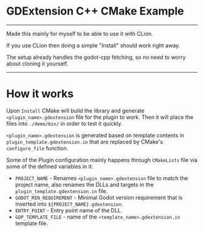 # GDExtension C++ CMake Example
---

Made this mainly for myself to be able to use it with CLion.

If you use CLion then doing a simple "Install" should work right away.

The setup already handles the godot-cpp fetching, so no need to worry about cloning it yourself.

---

# How it works

Upon `Install` CMake will build the library and generate `<plugin_name>.gdextension` file for the plugin to work.
Then it will place the files into `./demo/bin/` in order to test it quickly.

`<plugin_name>.gdextension` is generated based on template contents in `plugin_template.gdextension.in` that are replaced by CMake's `configure_file` function.

Some of the Plugin configuration mainly happens through `CMakeLists` file via some of the defined variables in it:
* `PROJECT_NAME` - Renames `<plugin_name>.gdextension` file to match the project name, also renames the DLLs and targets in the `plugin_template.gdextension.in` file.
* `GODOT_MIN_REQUIREMENT` - Minimal Godot version requirement that is inserted into `${PROJECT_NAME}.gdextension`.
* `ENTRY_POINT` - Entry point name of the DLL.
* `GDP_TEMPLATE_FILE` - name of the `<template_name>.gdextension.in` template file.